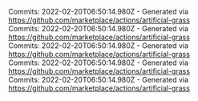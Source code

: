 Commits: 2022-02-20T06:50:14.980Z - Generated via https://github.com/marketplace/actions/artificial-grass
<br>
Commits: 2022-02-20T06:50:14.980Z - Generated via https://github.com/marketplace/actions/artificial-grass
<br>
Commits: 2022-02-20T06:50:14.980Z - Generated via https://github.com/marketplace/actions/artificial-grass
<br>
Commits: 2022-02-20T06:50:14.980Z - Generated via https://github.com/marketplace/actions/artificial-grass
<br>
Commits: 2022-02-20T06:50:14.980Z - Generated via https://github.com/marketplace/actions/artificial-grass
<br>
